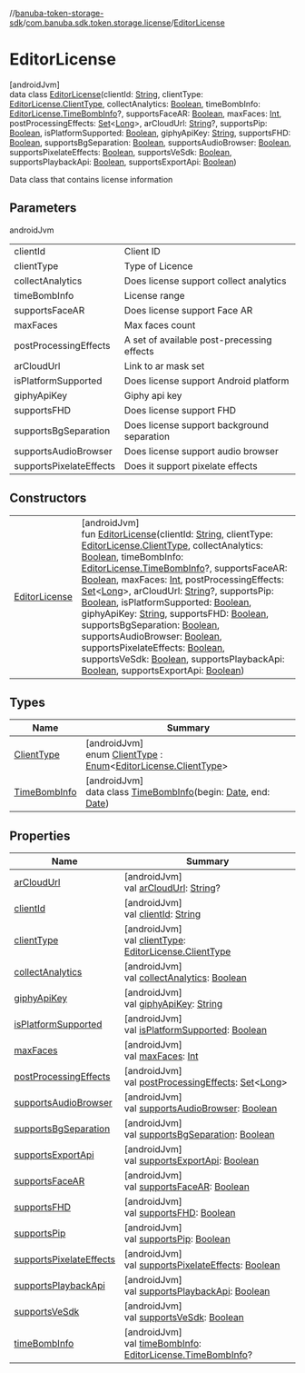 //[banuba-token-storage-sdk](../../../index.md)/[com.banuba.sdk.token.storage.license](../index.md)/[EditorLicense](index.md)

# EditorLicense

[androidJvm]\
data class [EditorLicense](index.md)(clientId: [String](https://kotlinlang.org/api/latest/jvm/stdlib/kotlin/-string/index.html), clientType: [EditorLicense.ClientType](-client-type/index.md), collectAnalytics: [Boolean](https://kotlinlang.org/api/latest/jvm/stdlib/kotlin/-boolean/index.html), timeBombInfo: [EditorLicense.TimeBombInfo](-time-bomb-info/index.md)?, supportsFaceAR: [Boolean](https://kotlinlang.org/api/latest/jvm/stdlib/kotlin/-boolean/index.html), maxFaces: [Int](https://kotlinlang.org/api/latest/jvm/stdlib/kotlin/-int/index.html), postProcessingEffects: [Set](https://kotlinlang.org/api/latest/jvm/stdlib/kotlin.collections/-set/index.html)&lt;[Long](https://kotlinlang.org/api/latest/jvm/stdlib/kotlin/-long/index.html)&gt;, arCloudUrl: [String](https://kotlinlang.org/api/latest/jvm/stdlib/kotlin/-string/index.html)?, supportsPip: [Boolean](https://kotlinlang.org/api/latest/jvm/stdlib/kotlin/-boolean/index.html), isPlatformSupported: [Boolean](https://kotlinlang.org/api/latest/jvm/stdlib/kotlin/-boolean/index.html), giphyApiKey: [String](https://kotlinlang.org/api/latest/jvm/stdlib/kotlin/-string/index.html), supportsFHD: [Boolean](https://kotlinlang.org/api/latest/jvm/stdlib/kotlin/-boolean/index.html), supportsBgSeparation: [Boolean](https://kotlinlang.org/api/latest/jvm/stdlib/kotlin/-boolean/index.html), supportsAudioBrowser: [Boolean](https://kotlinlang.org/api/latest/jvm/stdlib/kotlin/-boolean/index.html), supportsPixelateEffects: [Boolean](https://kotlinlang.org/api/latest/jvm/stdlib/kotlin/-boolean/index.html), supportsVeSdk: [Boolean](https://kotlinlang.org/api/latest/jvm/stdlib/kotlin/-boolean/index.html), supportsPlaybackApi: [Boolean](https://kotlinlang.org/api/latest/jvm/stdlib/kotlin/-boolean/index.html), supportsExportApi: [Boolean](https://kotlinlang.org/api/latest/jvm/stdlib/kotlin/-boolean/index.html))

Data class that contains license information

## Parameters

androidJvm

| | |
|---|---|
| clientId | Client ID |
| clientType | Type of Licence |
| collectAnalytics | Does license support collect analytics |
| timeBombInfo | License range |
| supportsFaceAR | Does license support Face AR |
| maxFaces | Max faces count |
| postProcessingEffects | A set of available post-precessing effects |
| arCloudUrl | Link to ar mask set |
| isPlatformSupported | Does license support Android platform |
| giphyApiKey | Giphy api key |
| supportsFHD | Does license support FHD |
| supportsBgSeparation | Does license support background separation |
| supportsAudioBrowser | Does license support audio browser |
| supportsPixelateEffects | Does it support pixelate effects |

## Constructors

| | |
|---|---|
| [EditorLicense](-editor-license.md) | [androidJvm]<br>fun [EditorLicense](-editor-license.md)(clientId: [String](https://kotlinlang.org/api/latest/jvm/stdlib/kotlin/-string/index.html), clientType: [EditorLicense.ClientType](-client-type/index.md), collectAnalytics: [Boolean](https://kotlinlang.org/api/latest/jvm/stdlib/kotlin/-boolean/index.html), timeBombInfo: [EditorLicense.TimeBombInfo](-time-bomb-info/index.md)?, supportsFaceAR: [Boolean](https://kotlinlang.org/api/latest/jvm/stdlib/kotlin/-boolean/index.html), maxFaces: [Int](https://kotlinlang.org/api/latest/jvm/stdlib/kotlin/-int/index.html), postProcessingEffects: [Set](https://kotlinlang.org/api/latest/jvm/stdlib/kotlin.collections/-set/index.html)&lt;[Long](https://kotlinlang.org/api/latest/jvm/stdlib/kotlin/-long/index.html)&gt;, arCloudUrl: [String](https://kotlinlang.org/api/latest/jvm/stdlib/kotlin/-string/index.html)?, supportsPip: [Boolean](https://kotlinlang.org/api/latest/jvm/stdlib/kotlin/-boolean/index.html), isPlatformSupported: [Boolean](https://kotlinlang.org/api/latest/jvm/stdlib/kotlin/-boolean/index.html), giphyApiKey: [String](https://kotlinlang.org/api/latest/jvm/stdlib/kotlin/-string/index.html), supportsFHD: [Boolean](https://kotlinlang.org/api/latest/jvm/stdlib/kotlin/-boolean/index.html), supportsBgSeparation: [Boolean](https://kotlinlang.org/api/latest/jvm/stdlib/kotlin/-boolean/index.html), supportsAudioBrowser: [Boolean](https://kotlinlang.org/api/latest/jvm/stdlib/kotlin/-boolean/index.html), supportsPixelateEffects: [Boolean](https://kotlinlang.org/api/latest/jvm/stdlib/kotlin/-boolean/index.html), supportsVeSdk: [Boolean](https://kotlinlang.org/api/latest/jvm/stdlib/kotlin/-boolean/index.html), supportsPlaybackApi: [Boolean](https://kotlinlang.org/api/latest/jvm/stdlib/kotlin/-boolean/index.html), supportsExportApi: [Boolean](https://kotlinlang.org/api/latest/jvm/stdlib/kotlin/-boolean/index.html)) |

## Types

| Name | Summary |
|---|---|
| [ClientType](-client-type/index.md) | [androidJvm]<br>enum [ClientType](-client-type/index.md) : [Enum](https://kotlinlang.org/api/latest/jvm/stdlib/kotlin/-enum/index.html)&lt;[EditorLicense.ClientType](-client-type/index.md)&gt; |
| [TimeBombInfo](-time-bomb-info/index.md) | [androidJvm]<br>data class [TimeBombInfo](-time-bomb-info/index.md)(begin: [Date](https://developer.android.com/reference/kotlin/java/util/Date.html), end: [Date](https://developer.android.com/reference/kotlin/java/util/Date.html)) |

## Properties

| Name | Summary |
|---|---|
| [arCloudUrl](ar-cloud-url.md) | [androidJvm]<br>val [arCloudUrl](ar-cloud-url.md): [String](https://kotlinlang.org/api/latest/jvm/stdlib/kotlin/-string/index.html)? |
| [clientId](client-id.md) | [androidJvm]<br>val [clientId](client-id.md): [String](https://kotlinlang.org/api/latest/jvm/stdlib/kotlin/-string/index.html) |
| [clientType](client-type.md) | [androidJvm]<br>val [clientType](client-type.md): [EditorLicense.ClientType](-client-type/index.md) |
| [collectAnalytics](collect-analytics.md) | [androidJvm]<br>val [collectAnalytics](collect-analytics.md): [Boolean](https://kotlinlang.org/api/latest/jvm/stdlib/kotlin/-boolean/index.html) |
| [giphyApiKey](giphy-api-key.md) | [androidJvm]<br>val [giphyApiKey](giphy-api-key.md): [String](https://kotlinlang.org/api/latest/jvm/stdlib/kotlin/-string/index.html) |
| [isPlatformSupported](is-platform-supported.md) | [androidJvm]<br>val [isPlatformSupported](is-platform-supported.md): [Boolean](https://kotlinlang.org/api/latest/jvm/stdlib/kotlin/-boolean/index.html) |
| [maxFaces](max-faces.md) | [androidJvm]<br>val [maxFaces](max-faces.md): [Int](https://kotlinlang.org/api/latest/jvm/stdlib/kotlin/-int/index.html) |
| [postProcessingEffects](post-processing-effects.md) | [androidJvm]<br>val [postProcessingEffects](post-processing-effects.md): [Set](https://kotlinlang.org/api/latest/jvm/stdlib/kotlin.collections/-set/index.html)&lt;[Long](https://kotlinlang.org/api/latest/jvm/stdlib/kotlin/-long/index.html)&gt; |
| [supportsAudioBrowser](supports-audio-browser.md) | [androidJvm]<br>val [supportsAudioBrowser](supports-audio-browser.md): [Boolean](https://kotlinlang.org/api/latest/jvm/stdlib/kotlin/-boolean/index.html) |
| [supportsBgSeparation](supports-bg-separation.md) | [androidJvm]<br>val [supportsBgSeparation](supports-bg-separation.md): [Boolean](https://kotlinlang.org/api/latest/jvm/stdlib/kotlin/-boolean/index.html) |
| [supportsExportApi](supports-export-api.md) | [androidJvm]<br>val [supportsExportApi](supports-export-api.md): [Boolean](https://kotlinlang.org/api/latest/jvm/stdlib/kotlin/-boolean/index.html) |
| [supportsFaceAR](supports-face-a-r.md) | [androidJvm]<br>val [supportsFaceAR](supports-face-a-r.md): [Boolean](https://kotlinlang.org/api/latest/jvm/stdlib/kotlin/-boolean/index.html) |
| [supportsFHD](supports-f-h-d.md) | [androidJvm]<br>val [supportsFHD](supports-f-h-d.md): [Boolean](https://kotlinlang.org/api/latest/jvm/stdlib/kotlin/-boolean/index.html) |
| [supportsPip](supports-pip.md) | [androidJvm]<br>val [supportsPip](supports-pip.md): [Boolean](https://kotlinlang.org/api/latest/jvm/stdlib/kotlin/-boolean/index.html) |
| [supportsPixelateEffects](supports-pixelate-effects.md) | [androidJvm]<br>val [supportsPixelateEffects](supports-pixelate-effects.md): [Boolean](https://kotlinlang.org/api/latest/jvm/stdlib/kotlin/-boolean/index.html) |
| [supportsPlaybackApi](supports-playback-api.md) | [androidJvm]<br>val [supportsPlaybackApi](supports-playback-api.md): [Boolean](https://kotlinlang.org/api/latest/jvm/stdlib/kotlin/-boolean/index.html) |
| [supportsVeSdk](supports-ve-sdk.md) | [androidJvm]<br>val [supportsVeSdk](supports-ve-sdk.md): [Boolean](https://kotlinlang.org/api/latest/jvm/stdlib/kotlin/-boolean/index.html) |
| [timeBombInfo](time-bomb-info.md) | [androidJvm]<br>val [timeBombInfo](time-bomb-info.md): [EditorLicense.TimeBombInfo](-time-bomb-info/index.md)? |
